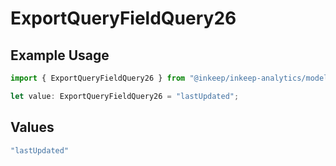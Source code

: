 # ExportQueryFieldQuery26

## Example Usage

```typescript
import { ExportQueryFieldQuery26 } from "@inkeep/inkeep-analytics/models/operations";

let value: ExportQueryFieldQuery26 = "lastUpdated";
```

## Values

```typescript
"lastUpdated"
```